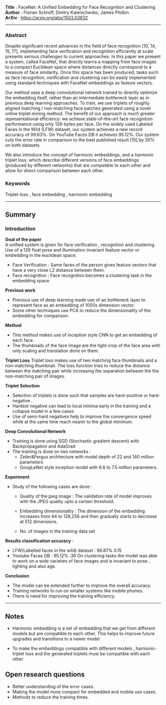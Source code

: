 __Title__		: FaceNet: A Unified Embedding for Face Recognition and Clustering </br>
__Author__ 	: Florian Schroff, Dmitry Kalenichenko, James Philbin </br>
__ArXiv__		: https://arxiv.org/abs/1503.03832 </br>

------

### Abstract

Despite significant recent advances in the field of face recognition [10, 14, 15, 17], implementing face verification and recognition efficiently at scale presents serious challenges to current approaches. In this paper we present a system, called FaceNet, that directly learns a mapping from face images to a compact Euclidean space where distances directly correspond to a measure of face similarity. Once this space has been produced, tasks such as face recognition, verification and clustering can be easily implemented using standard techniques with FaceNet embeddings as feature vectors. 

Our method uses a deep convolutional network trained to directly optimize the embedding itself, rather than an intermediate bottleneck layer as in previous deep learning approaches. To train, we use triplets of roughly aligned matching / non-matching face patches generated using a novel online triplet mining method. The benefit of our approach is much greater representational efficiency: we achieve state-of-the-art face recognition performance using only 128-bytes per face.
On the widely used Labeled Faces in the Wild (LFW) dataset, our system achieves a new record accuracy of 99.63%. On YouTube Faces DB it achieves 95.12%. Our
system cuts the error rate in comparison to the best published result [15] by 30% on both datasets.

We also introduce the concept of harmonic embeddings, and a harmonic triplet loss, which describe different versions of face embeddings (produced by different networks) that are compatible to each other and allow for direct comparison between each other.

### Keywords
Triplet-loss , face embedding , harmonic embedding

------ 

## Summary

### Introduction

**Goal of the paper**    
A unified system is given for face verification , recognition and clustering.
Use of a 128 float  pose and illumination invariant feature vector or embedding in the euclidean space.
* Face Verification : Same faces of the person gives feature vectors that have a very close L2 distance between them. 
* Face recognition : Face recognition becomes a clustering task in the embedding space
	
**Previous work**    
* Previous use of deep learning made use of an bottleneck layer to represent face as an embedding of  1000s  dimension  vector.
* Some other techniques use PCA to reduce the dimensionality of the embedding for comparison.

**Method**
* This method makes use of inception style CNN to get an embedding of each face.
* The thumbnails of the face image are the tight crop of the face area with only scaling and translation done on them.
	
**Triplet Loss**
Triplet loss  makes use of two matching face thumbnails and a non-matching thumbnail. The loss function tries to reduce the distance between the matching pair while increasing the separation between the the non-matching pair of images.

**Triplet Selection**
* Selection of triplets is done such that samples are hard-positive or hard-negative .
* Hardest negative can lead to local minima early in the training and a collapse model in a few cases
* Use of semi-hard negatives help to improve the convergence speed while at the same time reach nearer to the global minimum.

**Deep Convolutional Network**
* Training is done using SGD (Stochastic gradient descent) with Backpropagation and AdaGrad
* The training is done on two networks :
    - Zeiler&Fergus architecture with model depth of 22 and 140 million parameters
    - GoogLeNet style inception model with 6.6 to 7.5 million parameters.

**Experiment**
* Study of the following cases are done :
    - Quality of the jpeg image : The validation rate of model improves with the JPEG quality upto a certain threshold.

    - Embedding dimensionality : The dimension of the embedding increases from 64 to 128,256 and then gradually starts to decrease at 512 dimensions. 

    - No. of images in the training data set 



**Results classification accuracy** :
   - LFW(Labelled faces in the wild) dataset : 98.87% 0.15
   - Youtube Faces DB : 95.12%  .39
On clustering tasks the model was able to work on a wide varieties of face images and is invariant to pose , lighting and also age.

**Conclusion**

* The model can be extended further to improve the overall accuracy.
* Training networks to run on smaller systems like mobile phones.
* There is need for improving the training efficiency.

---

## Notes 

* Harmonic embedding is a set of embedding that we get from different models but are compatible to each other. This helps to improve future upgrades and transitions to a newer model

* To make the embeddings compatible with different models , harmonic-triplet loss and the generated triplets must be compatible with each other

## Open research questions

* Better understanding of the error cases.
* Making the model more compact for embedded and mobile use cases.
* Methods to reduce the training times.

